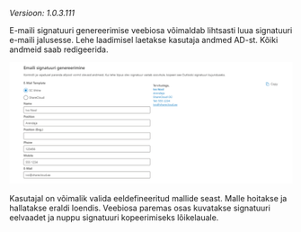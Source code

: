 ﻿*Versioon: 1.0.3.111*

E-maili signatuuri genereerimise veebiosa võimaldab lihtsasti luua signatuuri e-maili jalusesse. Lehe laadimisel laetakse kasutaja andmed AD-st. Kõiki andmeid saab redigeerida.

![](images/signature/signature.gif)

Kasutajal on võimalik valida eeldefineeritud mallide seast. Malle hoitakse ja hallatakse eraldi loendis.
Veebiosa paremas osas kuvatakse signatuuri eelvaadet ja nuppu signatuuri kopeerimiseks lõikelauale.
